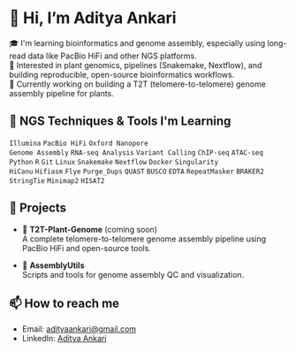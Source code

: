 # 👋 Hi, I’m Aditya Ankari

🎓 I'm learning bioinformatics and genome assembly, especially using long-read data like PacBio HiFi and other NGS platforms.  
🔬 Interested in plant genomics, pipelines (Snakemake, Nextflow), and building reproducible, open-source bioinformatics workflows.  
🌱 Currently working on building a T2T (telomere-to-telomere) genome assembly pipeline for plants.

## 🧠 NGS Techniques & Tools I'm Learning

`Illumina` `PacBio HiFi` `Oxford Nanopore`  
`Genome Assembly` `RNA-seq Analysis` `Variant Calling` `ChIP-seq` `ATAC-seq`  
`Python` `R` `Git` `Linux` `Snakemake` `Nextflow` `Docker` `Singularity`  
`HiCanu` `Hifiasm` `Flye` `Purge_Dups` `QUAST` `BUSCO` `EDTA` `RepeatMasker` `BRAKER2` `StringTie` `Minimap2` `HISAT2`  

## 📘 Projects

- 🔬 **T2T-Plant-Genome** (coming soon)  
  A complete telomere-to-telomere genome assembly pipeline using PacBio HiFi and open-source tools.

- 🧰 **AssemblyUtils**  
  Scripts and tools for genome assembly QC and visualization.

## 📫 How to reach me

- Email: [adityaankari@gmail.com](mailto:adityaankari@gmail.com)  
- LinkedIn: [Aditya Ankari](https://www.linkedin.com/in/aditya-ankari-910755166)
